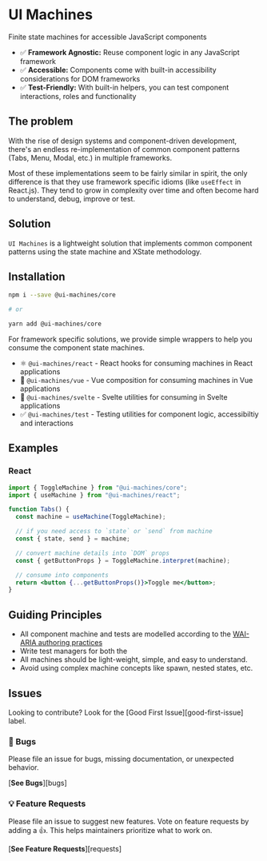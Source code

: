 # UI Machines

Finite state machines for accessible JavaScript components

- ✅ **Framework Agnostic:** Reuse component logic in any JavaScript framework
- ✅ **Accessible:** Components come with built-in accessibility considerations for DOM frameworks
- ✅ **Test-Friendly:** With built-in helpers, you can test component interactions, roles and functionality

## The problem

With the rise of design systems and component-driven development, there's an endless re-implementation of common component patterns (Tabs, Menu, Modal, etc.) in multiple frameworks.

Most of these implementations seem to be fairly similar in spirit, the only difference is that they use framework specific idioms (like `useEffect` in React.js). They tend to grow in complexity over time and often become hard to understand, debug, improve or test.

## Solution

`UI Machines` is a lightweight solution that implements common component patterns using the state machine and XState methodology.

## Installation

```sh
npm i --save @ui-machines/core

# or

yarn add @ui-machines/core
```

For framework specific solutions, we provide simple wrappers to help you consume the component state machines.

- ⚛️ `@ui-machines/react` - React hooks for consuming machines in React applications
- 💚 `@ui-machines/vue` - Vue composition for consuming machines in Vue applications
- 🎷 `@ui-machines/svelte` - Svelte utilities for consuming in Svelte applications
- ✅ `@ui-machines/test` - Testing utilities for component logic, accessibiltiy and interactions

## Examples

### React

```jsx
import { ToggleMachine } from "@ui-machines/core";
import { useMachine } from "@ui-machines/react";

function Tabs() {
  const machine = useMachine(ToggleMachine);

  // if you need access to `state` or `send` from machine
  const { state, send } = machine;

  // convert machine details into `DOM` props
  const { getButtonProps } = ToggleMachine.interpret(machine);

  // consume into components
  return <button {...getButtonProps()}>Toggle me</button>;
}
```

## Guiding Principles

- All component machine and tests are modelled according to the [WAI-ARIA authoring practices](https://www.w3.org/TR/wai-aria-practices/)
- Write test managers for both the
- All machines should be light-weight, simple, and easy to understand.
- Avoid using complex machine concepts like spawn, nested states, etc.

## Issues

Looking to contribute? Look for the [Good First Issue][good-first-issue] label.

### 🐛 Bugs

Please file an issue for bugs, missing documentation, or unexpected behavior.

[**See Bugs**][bugs]

### 💡 Feature Requests

Please file an issue to suggest new features. Vote on feature requests by adding
a 👍. This helps maintainers prioritize what to work on.

[**See Feature Requests**][requests]
